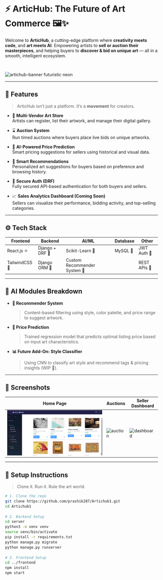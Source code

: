 # ⚡️ ArticHub: The Future of  Art Commerce 🖼️✨

Welcome to **ArticHub**, a cutting-edge platform where **creativity meets code**, and **art meets AI**. Empowering artists to **sell or auction their masterpieces**, and helping buyers to **discover & bid on unique art** — all in a smooth, intelligent ecosystem.

<br/>

![artichub-banner futuristic neon](https://your-banner-link.com) <!-- You can design a banner with neon glitch vibes on Canva or Figma and link it here -->

---

## 🚀 Features

> ArticHub isn’t just a platform. It’s a **movement** for creators.

- 🎨 **Multi-Vendor Art Store**  
  Artists can register, list their artwork, and manage their digital gallery.

- ⌛ **Auction System**  
  Run timed auctions where buyers place live bids on unique artworks.

- 🧠 **AI-Powered Price Prediction**  
  Smart pricing suggestions for sellers using historical and visual data.

- 🖖 **Smart Recommendations**  
  Personalized art suggestions for buyers based on preference and browsing history.

- 🔐 **Secure Auth (DRF)**  
  Fully secured API-based authentication for both buyers and sellers.

- 📈 **Sales Analytics Dashboard (Coming Soon)**  
  Sellers can visualize their performance, bidding activity, and top-selling categories.

---

## ⚙️ Tech Stack

| Frontend | Backend | AI/ML | Database | Other |
|---------|---------|--------|----------|-------|
| React.js ⚛️ | Django + DRF 🐍 | Scikit-Learn 🧠 | MySQL 🐘 | JWT Auth 🔐 |
| TailwindCSS 🎨 | Django ORM 🧩 | Custom Recommender System 🎯 | | REST APIs 🚀 |

---

## 🧠 AI Modules Breakdown

- **🎯 Recommender System**  
  > Content-based filtering using style, color palette, and price range to suggest artwork.

- **💸 Price Prediction**  
  > Trained regression model that predicts optimal listing price based on input art characteristics.

- **📊 Future Add-On: Style Classifier**  
  > Using CNN to classify art style and recommend tags & pricing insights (WIP 🚧).

---

## 📸 Screenshots

<!-- Insert futuristic UI screenshots here -->
| Home Page | Auctions | Seller Dashboard |
|----------|----------|------------------|
| ![home](images/home.jpg) | ![auction](screens/auction.png) | ![dashboard](screens/dashboard.png) |

---

## 🔧 Setup Instructions

> Clone it. Run it. Rule the art world.

```bash
# 1. Clone the repo
git clone https://github.com/prashik287/Artichub1.git
cd Artichub1

# 2. Backend Setup
cd server
python3 -m venv venv
source venv/bin/activate
pip install -r requirements.txt
python manage.py migrate
python manage.py runserver

# 3. Frontend Setup
cd ../frontend
npm install
npm start
